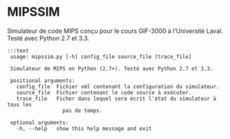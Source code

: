 # MIPSSIM

Simulateur de code MIPS conçu pour le cours GIF-3000 à l'Université Laval. Testé avec Python 2.7 et 3.3.

    :::text
     usage: mipssim.py [-h] config_file source_file [trace_file]
          
     Simulateur de MIPS en Python (2.7+). Testé avec Python 2.7 et 3.3.
      
     positional arguments:
       config_file  Fichier xml contenant la configuration du simulateur.
       source_file  Fichier contenant le code source à exécuter.
       trace_file   Ficher dans lequel sera écrit l'état du simulateur à tous les
                      pas de temps.
      
     optional arguments:
       -h, --help   show this help message and exit

